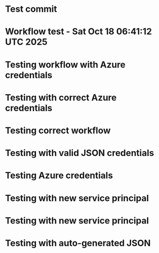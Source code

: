 # Test commit
# Workflow test - Sat Oct 18 06:41:12 UTC 2025
# Testing workflow with Azure credentials
# Testing with correct Azure credentials
# Testing correct workflow
# Testing with valid JSON credentials
# Testing Azure credentials
# Testing with new service principal
# Testing with new service principal
# Testing with auto-generated JSON
